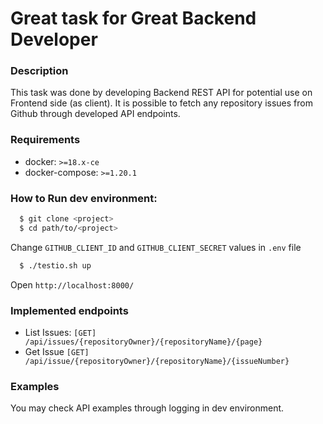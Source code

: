# Great task for Great Backend Developer

### Description

This task was done by developing Backend REST API for potential use on Frontend side (as client). It is possible to fetch any repository issues from Github through developed API endpoints.  

### <a name="requirements"></a>Requirements

* docker: `>=18.x-ce` 
* docker-compose: `>=1.20.1`

### <a name="how-to-run"></a>How to Run dev environment:

```bash
  $ git clone <project>  
  $ cd path/to/<project>
```
Change `GITHUB_CLIENT_ID` and `GITHUB_CLIENT_SECRET` values in `.env` file

```bash
  $ ./testio.sh up 
```
Open `http://localhost:8000/`

### Implemented endpoints

* List Issues: `[GET] /api/issues/{repositoryOwner}/{repositoryName}/{page}`
* Get Issue `[GET] /api/issue/{repositoryOwner}/{repositoryName}/{issueNumber}`

### Examples

You may check API examples through logging in dev environment.
